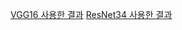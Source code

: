 [VGG16 사용한 결과](https://tensorboard.dev/experiment/5bY1dSzNT9ONUzasG5Wqug/#scalars)
[ResNet34 사용한 결과](https://tensorboard.dev/experiment/PeaKa7qlSpmwWbNnIbw0cQ/#scalars)
